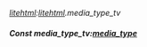 _[litehtml](../../modules/litehtml/litehtml-module.md):[litehtml](../../modules/litehtml/litehtml-module.md).media\_type\_tv_
##### Const media\_type\_tv:[media_type](../../modules/litehtml/litehtml-media_type.md)
